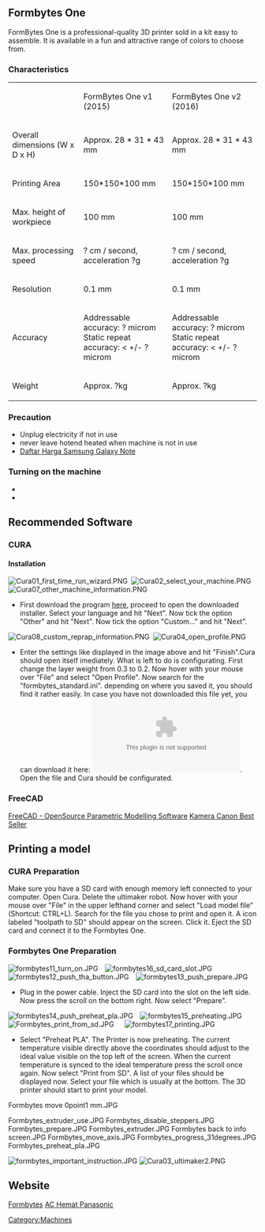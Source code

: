 ## Formbytes One

FormBytes One is a professional-quality 3D printer sold in a kit easy to
assemble. It is available in a fun and attractive range of colors to
choose from.

### Characteristics

<table>
<tbody>
<tr class="odd">
<td></td>
<td><p>FormBytes One v1 (2015)</p></td>
<td><p>FormBytes One v2 (2016)</p></td>
</tr>
<tr class="even">
<td><p>Overall dimensions (W x D x H)</p></td>
<td><p>Approx. 28 * 31 * 43 mm</p></td>
<td><p>Approx. 28 * 31 * 43 mm</p></td>
</tr>
<tr class="odd">
<td><p>Printing Area</p></td>
<td><p>150*150*100 mm</p></td>
<td><p>150*150*100 mm</p></td>
</tr>
<tr class="even">
<td><p>Max. height of workpiece</p></td>
<td><p>100 mm</p></td>
<td><p>100 mm</p></td>
</tr>
<tr class="odd">
<td><p>Max. processing speed</p></td>
<td><p>? cm / second, acceleration ?g</p></td>
<td><p>? cm / second, acceleration ?g</p></td>
</tr>
<tr class="even">
<td><p>Resolution</p></td>
<td><p>0.1 mm</p></td>
<td><p>0.1 mm</p></td>
</tr>
<tr class="odd">
<td><p>Accuracy</p></td>
<td><p>Addressable accuracy: ? microm<br />
Static repeat accuracy: &lt; +/- ?microm</p></td>
<td><p>Addressable accuracy: ? microm<br />
Static repeat accuracy: &lt; +/- ?microm</p></td>
</tr>
<tr class="even">
<td><p>Weight</p></td>
<td><p>Approx. ?kg</p></td>
<td><p>Approx. ?kg</p></td>
</tr>
</tbody>
</table>

### Precaution

  - Unplug electricity if not in use
  - never leave hotend heated when machine is not in use
  - [Daftar Harga Samsung Galaxy
    Note](http://www.buletinsamsung.com/harga-galaxy-note)

### Turning on the machine

  -
  -

## Recommended Software

### CURA

#### Installation

![](/assets/images/Cura01_first_time_run_wizard.PNG
"Cura01_first_time_run_wizard.PNG")` `![](/assets/images/Cura02_select_your_machine.PNG
"Cura02_select_your_machine.PNG")` `![](/assets/images/Cura07_other_machine_information.PNG
"Cura07_other_machine_information.PNG")`  `

  - First download the program
    [here](https://ultimaker.com/en/products/cura-software), proceed to
    open the downloaded installer. Select your language and hit "Next".
    Now tick the option "Other" and hit "Next". Now tick the option
    "Custom..." and hit "Next".

![](/assets/images/Cura08_custom_reprap_information.PNG
"Cura08_custom_reprap_information.PNG")` `![](/assets/images/Cura04_open_profile.PNG
"Cura04_open_profile.PNG")

  - Enter the settings like displayed in the image above and hit
    "Finish".Cura should open itself imediately. What is left to do is
    configurating. First change the layer weight from 0.3 to 0.2. Now
    hover with your mouse over "File" and select "Open Profile". Now
    search for the "formbytes_standard.ini". depending on where you
    saved it, you should find it rather easily. In case you have not
    downloaded this file yet, you can download it here:
    ![](/assets/images/Formbytes_standard.zip
    "File:Formbytes_standard.zip"). Open the file and Cura should be
    configurated.

### FreeCAD

[FreeCAD - OpenSource Parametric Modelling
Software](http://www.freecadweb.org/wiki/index.php?title=Download)
[Kamera Canon Best Seller](http://www.kameraku.co/harga-kamera-canon)

## Printing a model

### CURA Preparation

Make sure you have a SD card with enough memory left connected to your
computer. Open Cura. Delete the ultimaker robot. Now hover with your
mouse over "File" in the upper lefthand corner and select "Load model
file" (Shortcut: CTRL+L). Search for the file you chose to print and
open it. A icon labeled "toolpath to SD" should appear on the screen.
Click it. Eject the SD card and connect it to the Formbytes One.

### Formbytes One Preparation

![](/assets/images/formbytes11_turn_on.JPG
"formbytes11_turn_on.JPG")`  `![](/assets/images/formbytes16_sd_card_slot.JPG
"formbytes16_sd_card_slot.JPG")`  `![](/assets/images/formbytes12_push_tha_button.JPG
"formbytes12_push_tha_button.JPG")`  `![](/assets/images/formbytes13_push_prepare.JPG
"formbytes13_push_prepare.JPG")`  `

  - Plug in the power cable. Inject the SD card into the slot on the
    left side. Now press the scroll on the bottom right. Now select
    "Prepare".

![](/assets/images/formbytes14_push_preheat_pla.JPG
"formbytes14_push_preheat_pla.JPG")`  `![](/assets/images/formbytes15_preheating.JPG
"formbytes15_preheating.JPG")`  `![](/assets/images/Formbytes_print_from_sd.JPG
"Formbytes_print_from_sd.JPG")`   `![](/assets/images/formbytes17_printing.JPG
"formbytes17_printing.JPG")`     `

  - Select "Preheat PLA". The Printer is now preheating. The current
    temperature visible directly above the coordinates should adjust to
    the ideal value visible on the top left of the screen. When the
    current temperature is synced to the ideal temperature press the
    scroll once again. Now select "Print from SD". A list of your files
    should be displayed now. Select your file which is usually at the
    bottom. The 3D printer should start to print your model.

Formbytes move 0point1 mm.JPG

Formbytes_extruder_use.JPG Formbytes_disable_steppers.JPG
Formbytes_prepare.JPG Formbytes_extruder.JPG Formbytes back to info
screen.JPG Formbytes_move_axis.JPG Formbytes_progress_31degrees.JPG
Formbytes_preheat_pla.JPG

![](/assets/images/formbytes_important_instruction.JPG
"formbytes_important_instruction.JPG")
![](/assets/images/Cura03_ultimaker2.PNG "Cura03_ultimaker2.PNG")

## Website

[Formbytes](http://www.formbytes.com/) [AC Hemat
Panasonic](http://www.buletinac.com/harga-ac-panasonic/)

[Category:Machines](Category:Machines "wikilink")